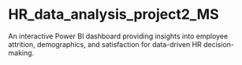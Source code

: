 # HR_data_analysis_project2_MS
An interactive Power BI dashboard providing insights into employee attrition, demographics, and satisfaction for data-driven HR decision-making.
